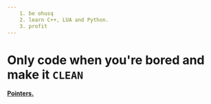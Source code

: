 ```yaml
---  
    1. be ohusq
    2. learn C++, LUA and Python.
    3. profit
---
```

# Only code when you're bored and make it `CLEAN`
<a href="https://raw.githubusercontent.com/ohusq/ohusq/main/rant" target="_blank"><strong>Pointers.</strong></a>
